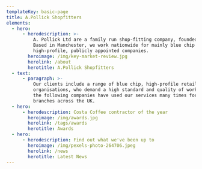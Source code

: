 ```yaml
---
templateKey: basic-page
title: A.Pollick Shopfitters
elements:
  - hero:
      - herodescription: >-
          A. Pollick Ltd are a family run shop-fitting company, founded in 1934.
          Based in Manchester, we work nationwide for mainly blue chip and
          high-profile, publicly appointed companies.
        heroimage: /img/key-market-review.jpg
        herolink: /about
        herotitle: A.Pollick Shopfitters
  - text:
      - paragraph: >-
          Our clients include a range of blue chip, high-profile retail
          organisations, who demand a high standard and quality of work. Many of
          the following companies have used our services many times for their
          branches across the UK.
  - hero:
      - herodescription: Costa Coffee contractor of the year
        heroimage: /img/awards.jpg
        herolink: /tags/awards
        herotitle: Awards
  - hero:
      - herodescription: Find out what we've been up to
        heroimage: /img/pexels-photo-264706.jpeg
        herolink: /news
        herotitle: Latest News
---
```


